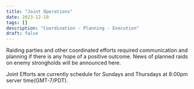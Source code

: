 ```yaml
---
title: "Joint Operations"
date: 2023-12-10
tags: []
description: "Coordination - Planning - Execution"
draft: false
---
```

Raiding parties and other coordinated efforts required communication and planning if there is any hope of a positive outcome. News of planned raids on enemy strongholds will be announced here. 

Joint Efforts are currently schedule for Sundays and Thursdays at 8:00pm server time(GMT-7/PDT). 